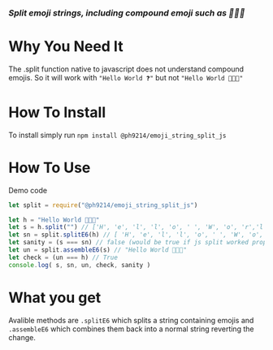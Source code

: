 ### *Split emoji strings, including compound emoji such as 👩🏽‍🚀*

# Why You Need It

The .split function native to javascript does not understand compound emojis. So it will work with ``"Hello World ❓"`` but not ``"Hello World 👩🏽‍🚀"``

# How To Install

To install simply run `npm install @ph9214/emoji_string_split_js`

# How To Use

Demo code

```javascript
let split = require("@ph9214/emoji_string_split_js")

let h = "Hello World 👩🏽‍🚀"
let s = h.split("") // ['H', 'e', 'l', 'l', 'o', ' ', 'W', 'o', 'r','l', 'd', ' ', '\ud83d', '\udc69', '\ud83c', '\udffd', '‍', '\ud83d', '\ude80']
let sn = split.splitE6(h) // [ 'H', 'e', 'l', 'l', 'o', ' ', 'W', 'o', 'r', 'l', 'd', ' ', '👩🏽‍🚀' ]
let sanity = (s === sn) // false (would be true if js split worked properly)
let un = split.assembleE6(s) // "Hello World 👩🏽‍🚀"
let check = (un === h) // True
console.log( s, sn, un, check, sanity )
```

# What you get

Avalible methods are ``.splitE6`` which splits a string containing emojis and ``.assembleE6`` which combines them back into a normal string reverting the change.